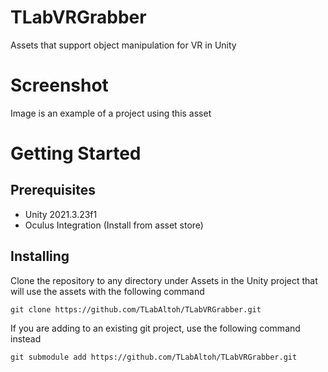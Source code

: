 # TLabVRGrabber
Assets that support object manipulation for VR in Unity  

# Screenshot
Image is an example of a project using this asset  

# Getting Started
## Prerequisites
- Unity 2021.3.23f1  
- Oculus Integration (Install from asset store)  
## Installing
Clone the repository to any directory under Assets in the Unity project that will use the assets with the following command  
```
git clone https://github.com/TLabAltoh/TLabVRGrabber.git
```
If you are adding to an existing git project, use the following command instead
```
git submodule add https://github.com/TLabAltoh/TLabVRGrabber.git
```
## 
